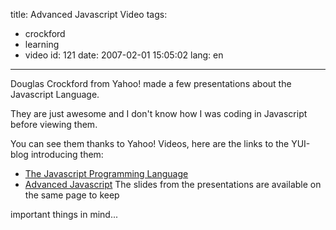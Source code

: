 title: Advanced Javascript Video
tags:
  - crockford
  - learning
  - video
id: 121
date: 2007-02-01 15:05:02
lang: en
---

Douglas Crockford from Yahoo! made a few presentations about the Javascript Language.

They are just awesome and I don't know how I was coding in Javascript before viewing them.

You can see them thanks to Yahoo! Videos, here are the links to the YUI-blog introducing them:

*   [The Javascript Programming Language](http://yuiblog.com/blog/2007/01/24/video-crockford-tjpl/)
*   [Advanced Javascript](http://yuiblog.com/blog/2006/11/27/video-crockford-advjs/)
The slides from the presentations are available on the same page to keep

important things in mind...